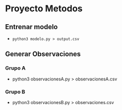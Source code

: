 # Proyecto Metodos

## Entrenar modelo

- `python3 modelo.py > output.csv`

## Generar Observaciones

### Grupo A
- python3 observacionesA.py > observacionesA.csv

### Grupo B
- python3 observacionesB.py > observaciones.csv